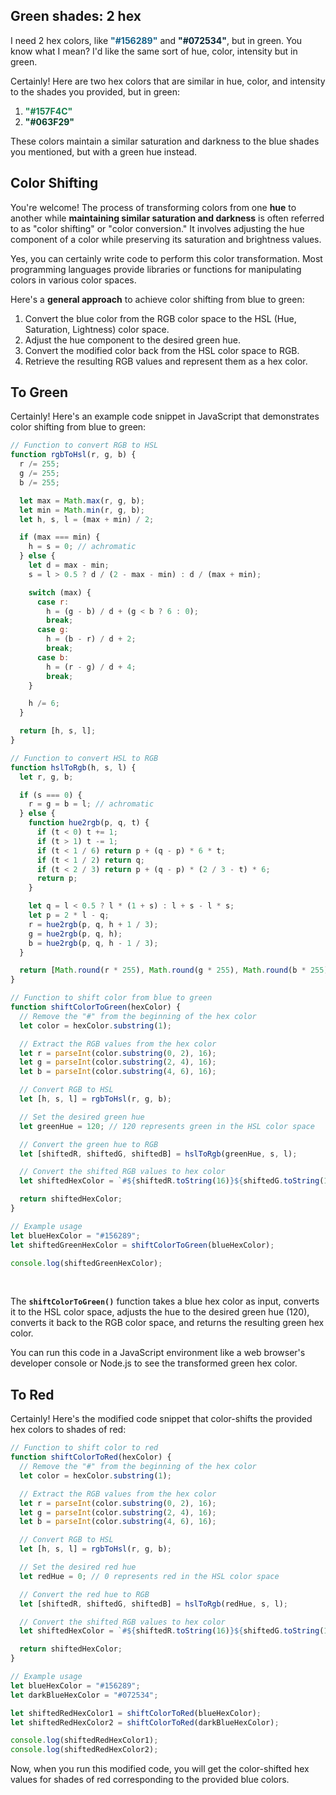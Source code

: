 ## Green shades: 2 hex

I need 2 hex colors, like <span style="color:#156289;font-weight:bold;">"#156289"</span> and <span style="color:#072534;font-weight:bold;">"#072534"</span>, but in green.  You know what I mean?  I'd like the same sort of hue, color, intensity but in green.

Certainly! Here are two hex colors that are similar in hue, color, and intensity to the shades you provided, but in green:

1. <span style="color:#157F4C;font-weight:bold;">"#157F4C"</span>
2. <span style="color:#063F29;font-weight:bold;">"#063F29"</span>

These colors maintain a similar saturation and darkness to the blue shades you mentioned, but with a green hue instead.

## Color Shifting

You're welcome! The process of transforming colors from one **hue** to another while **maintaining similar saturation and darkness** is often referred to as "color shifting" or "color conversion." It involves adjusting the hue component of a color while preserving its saturation and brightness values.

Yes, you can certainly write code to perform this color transformation. Most programming languages provide libraries or functions for manipulating colors in various color spaces.

Here's a **general approach** to achieve color shifting from blue to green:

1. Convert the blue color from the RGB color space to the HSL (Hue, Saturation, Lightness) color space.
2. Adjust the hue component to the desired green hue.
3. Convert the modified color back from the HSL color space to RGB.
4. Retrieve the resulting RGB values and represent them as a hex color.


## To Green

Certainly! Here's an example code snippet in JavaScript that demonstrates color shifting from blue to green:

```javascript
// Function to convert RGB to HSL
function rgbToHsl(r, g, b) {
  r /= 255;
  g /= 255;
  b /= 255;

  let max = Math.max(r, g, b);
  let min = Math.min(r, g, b);
  let h, s, l = (max + min) / 2;

  if (max === min) {
    h = s = 0; // achromatic
  } else {
    let d = max - min;
    s = l > 0.5 ? d / (2 - max - min) : d / (max + min);

    switch (max) {
      case r:
        h = (g - b) / d + (g < b ? 6 : 0);
        break;
      case g:
        h = (b - r) / d + 2;
        break;
      case b:
        h = (r - g) / d + 4;
        break;
    }

    h /= 6;
  }

  return [h, s, l];
}

// Function to convert HSL to RGB
function hslToRgb(h, s, l) {
  let r, g, b;

  if (s === 0) {
    r = g = b = l; // achromatic
  } else {
    function hue2rgb(p, q, t) {
      if (t < 0) t += 1;
      if (t > 1) t -= 1;
      if (t < 1 / 6) return p + (q - p) * 6 * t;
      if (t < 1 / 2) return q;
      if (t < 2 / 3) return p + (q - p) * (2 / 3 - t) * 6;
      return p;
    }

    let q = l < 0.5 ? l * (1 + s) : l + s - l * s;
    let p = 2 * l - q;
    r = hue2rgb(p, q, h + 1 / 3);
    g = hue2rgb(p, q, h);
    b = hue2rgb(p, q, h - 1 / 3);
  }

  return [Math.round(r * 255), Math.round(g * 255), Math.round(b * 255)];
}

// Function to shift color from blue to green
function shiftColorToGreen(hexColor) {
  // Remove the "#" from the beginning of the hex color
  let color = hexColor.substring(1);

  // Extract the RGB values from the hex color
  let r = parseInt(color.substring(0, 2), 16);
  let g = parseInt(color.substring(2, 4), 16);
  let b = parseInt(color.substring(4, 6), 16);

  // Convert RGB to HSL
  let [h, s, l] = rgbToHsl(r, g, b);

  // Set the desired green hue
  let greenHue = 120; // 120 represents green in the HSL color space

  // Convert the green hue to RGB
  let [shiftedR, shiftedG, shiftedB] = hslToRgb(greenHue, s, l);

  // Convert the shifted RGB values to hex color
  let shiftedHexColor = `#${shiftedR.toString(16)}${shiftedG.toString(16)}${shiftedB.toString(16)}`;

  return shiftedHexColor;
}

// Example usage
let blueHexColor = "#156289";
let shiftedGreenHexColor = shiftColorToGreen(blueHexColor);

console.log(shiftedGreenHexColor);
```

<br>

The **`shiftColorToGreen()`** function takes a blue hex color as input, converts it to the HSL color space, adjusts the hue to the desired green hue (120), converts it back to the RGB color space, and returns the resulting green hex color.

You can run this code in a JavaScript environment like a web browser's developer console or Node.js to see the transformed green hex color.

## To Red

Certainly! Here's the modified code snippet that color-shifts the provided hex colors to shades of red:

```javascript
// Function to shift color to red
function shiftColorToRed(hexColor) {
  // Remove the "#" from the beginning of the hex color
  let color = hexColor.substring(1);

  // Extract the RGB values from the hex color
  let r = parseInt(color.substring(0, 2), 16);
  let g = parseInt(color.substring(2, 4), 16);
  let b = parseInt(color.substring(4, 6), 16);

  // Convert RGB to HSL
  let [h, s, l] = rgbToHsl(r, g, b);

  // Set the desired red hue
  let redHue = 0; // 0 represents red in the HSL color space

  // Convert the red hue to RGB
  let [shiftedR, shiftedG, shiftedB] = hslToRgb(redHue, s, l);

  // Convert the shifted RGB values to hex color
  let shiftedHexColor = `#${shiftedR.toString(16)}${shiftedG.toString(16)}${shiftedB.toString(16)}`;

  return shiftedHexColor;
}

// Example usage
let blueHexColor = "#156289";
let darkBlueHexColor = "#072534";

let shiftedRedHexColor1 = shiftColorToRed(blueHexColor);
let shiftedRedHexColor2 = shiftColorToRed(darkBlueHexColor);

console.log(shiftedRedHexColor1);
console.log(shiftedRedHexColor2);
```

Now, when you run this modified code, you will get the color-shifted hex values for shades of red corresponding to the provided blue colors.

<br>

